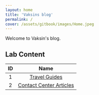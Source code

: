 ```yaml
---
layout: home
title: 'Vaksins blog'
permalink: /
cover: /assets/gitbook/images/Home.jpeg
---
```



Welcome to Vaksin's blog. 

## Lab Content

|  ID |                         Name                         | 
|:---:|:----------------------------------------------------:|
|  1  |               [Travel Guides](/pages/guide)          |  
|  2  |               [Contact Center Articles](/pages/CC)   |  
